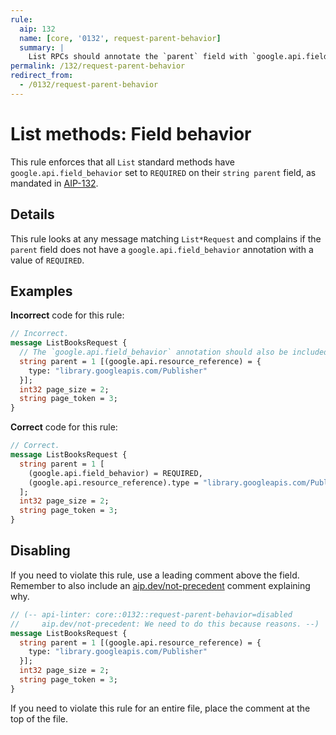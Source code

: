 ```yaml
---
rule:
  aip: 132
  name: [core, '0132', request-parent-behavior]
  summary: |
    List RPCs should annotate the `parent` field with `google.api.field_behavior`.
permalink: /132/request-parent-behavior
redirect_from:
  - /0132/request-parent-behavior
---
```


# List methods: Field behavior

This rule enforces that all `List` standard methods have
`google.api.field_behavior` set to `REQUIRED` on their `string parent` field,
as mandated in [AIP-132][].

## Details

This rule looks at any message matching `List*Request` and complains if the
`parent` field does not have a `google.api.field_behavior` annotation with a
value of `REQUIRED`.

## Examples

**Incorrect** code for this rule:

```proto
// Incorrect.
message ListBooksRequest {
  // The `google.api.field_behavior` annotation should also be included.
  string parent = 1 [(google.api.resource_reference) = {
    type: "library.googleapis.com/Publisher"
  }];
  int32 page_size = 2;
  string page_token = 3;
}
```

**Correct** code for this rule:

```proto
// Correct.
message ListBooksRequest {
  string parent = 1 [
    (google.api.field_behavior) = REQUIRED,
    (google.api.resource_reference).type = "library.googleapis.com/Publisher"
  ];
  int32 page_size = 2;
  string page_token = 3;
}
```

## Disabling

If you need to violate this rule, use a leading comment above the field.
Remember to also include an [aip.dev/not-precedent][] comment explaining why.

```proto
// (-- api-linter: core::0132::request-parent-behavior=disabled
//     aip.dev/not-precedent: We need to do this because reasons. --)
message ListBooksRequest {
  string parent = 1 [(google.api.resource_reference) = {
    type: "library.googleapis.com/Publisher"
  }];
  int32 page_size = 2;
  string page_token = 3;
}
```

If you need to violate this rule for an entire file, place the comment at the
top of the file.

[aip-132]: https://aip.dev/132
[aip.dev/not-precedent]: https://aip.dev/not-precedent
